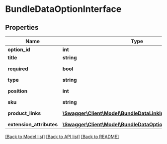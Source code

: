 # BundleDataOptionInterface

## Properties
Name | Type | Description | Notes
------------ | ------------- | ------------- | -------------
**option_id** | **int** | Option id | [optional] 
**title** | **string** | Option title | [optional] 
**required** | **bool** | Is required option | [optional] 
**type** | **string** | Input type | [optional] 
**position** | **int** | Option position | [optional] 
**sku** | **string** | Product sku | [optional] 
**product_links** | [**\Swagger\Client\Model\BundleDataLinkInterface[]**](BundleDataLinkInterface.md) | Product links | [optional] 
**extension_attributes** | [**\Swagger\Client\Model\BundleDataOptionExtensionInterface**](BundleDataOptionExtensionInterface.md) |  | [optional] 

[[Back to Model list]](../README.md#documentation-for-models) [[Back to API list]](../README.md#documentation-for-api-endpoints) [[Back to README]](../README.md)


